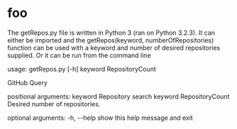 # foo
The getRepos.py file is written in Python 3 (ran on Python 3.2.3).
It can either be imported and the getRepos(keyword, numberOfRepositories) function can be used with a keyword and number of desired repositories supplied.
Or it can be run from the command line 

usage: getRepos.py [-h] keyword RepositoryCount

GitHub Query

positional arguments:
  keyword          Repository search keyword
  RepositoryCount  Desired number of repositories.

optional arguments:
  -h, --help       show this help message and exit
  
  
  
